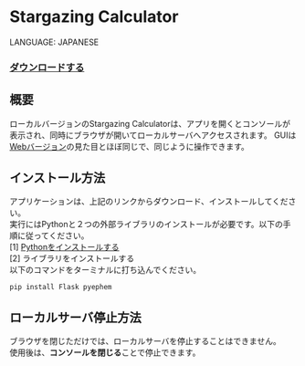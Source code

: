 # Stargazing Calculator

LANGUAGE: JAPANESE

### [ダウンロードする](https://github.com/mahiromiyake/stargazing/releases)

## 概要
ローカルバージョンのStargazing Calculatorは、アプリを開くとコンソールが表示され、同時にブラウザが開いてローカルサーバへアクセスされます。
GUIは[Webバージョン](https://www.skycluster.jp/stargazing)の見た目とほぼ同じで、同じように操作できます。

## インストール方法
アプリケーションは、上記のリンクからダウンロード、インストールしてください。  
実行にはPythonと２つの外部ライブラリのインストールが必要です。以下の手順に従ってください。  
[1] [Pythonをインストールする](https://www.python.org/downloads/)  
[2] ライブラリをインストールする  
以下のコマンドをターミナルに打ち込んでください。  

`pip install Flask pyephem`

## ローカルサーバ停止方法
ブラウザを閉じただけでは、ローカルサーバを停止することはできません。  
使用後は、**コンソールを閉じる**ことで停止できます。
